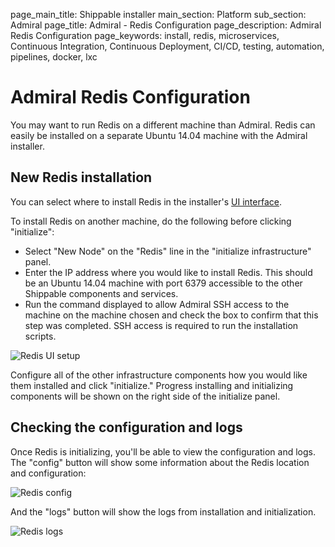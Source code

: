 page_main_title: Shippable installer
main_section: Platform
sub_section: Admiral
page_title: Admiral - Redis Configuration
page_description: Admiral Redis Configuration
page_keywords: install, redis, microservices, Continuous Integration, Continuous Deployment, CI/CD, testing, automation, pipelines, docker, lxc

# Admiral Redis Configuration
You may want to run Redis on a different machine than Admiral.  Redis can easily be installed on a separate Ubuntu 14.04 machine with the Admiral installer.

## New Redis installation
You can select where to install Redis in the installer's [UI interface](admiral/#the-admiral-ui).

To install Redis on another machine, do the following before clicking "initialize":

- Select "New Node" on the "Redis" line in the "initialize infrastructure" panel.
- Enter the IP address where you would like to install Redis. This should be an Ubuntu 14.04 machine with port 6379 accessible to the other Shippable components and services.
- Run the command displayed to allow Admiral SSH access to the machine on the machine chosen and check the box to confirm that this step was completed.  SSH access is required to run the installation scripts.

<img src="../../images/platform/admiral/admiral-redis-ui-setup.png" alt="Redis UI setup">

Configure all of the other infrastructure components how you would like them installed and click "initialize."  Progress installing and initializing components will be shown on the right side of the initialize panel.

## Checking the configuration and logs
Once Redis is initializing, you'll be able to view the configuration and logs.  The "config" button will show some information about the Redis location and configuration:

<img src="../../images/platform/admiral/admiral-redis-config.png" alt="Redis config">

And the "logs" button will show the logs from installation and initialization.

<img src="../../images/platform/admiral/admiral-redis-logs.png" alt="Redis logs">
